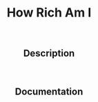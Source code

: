 <div id="header"  align="center">
  <h1 color="#D56078">How Rich Am I</h1>
  <br>
  <h2 color="#71DBB8">Description</h2>
  <br>
  <h2 color="#71DBB8">Documentation</h2>
</div>
